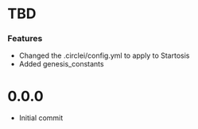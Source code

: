 # TBD

### Features
- Changed the .circlei/config.yml to apply to Startosis
- Added genesis_constants

# 0.0.0
* Initial commit
